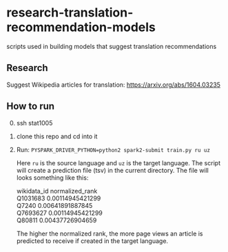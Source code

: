 # research-translation-recommendation-models
scripts used in building models that suggest translation recommendations

## Research
Suggest Wikipedia articles for translation: https://arxiv.org/abs/1604.03235


## How to run
0. ssh stat1005
1. clone this repo and cd into it
2. Run: `PYSPARK_DRIVER_PYTHON=python2 spark2-submit train.py ru uz`

   Here `ru` is the source language and `uz` is the target language. The
   script will create a prediction file (tsv) in the current directory.
   The file will looks something like this:

   wikidata_id	normalized_rank\
   Q1031683	0.00114945421299\
   Q7240	0.00641891887845\
   Q7693627	0.00114945421299\
   Q80811	0.00437726904659

   The higher the normalized rank, the more page views an article is
   predicted to receive if created in the target language.
